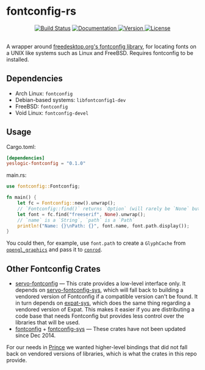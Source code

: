 fontconfig-rs
=============

<div align="center">
  <a href="https://travis-ci.com/yeslogic/fontconfig-rs">
    <img src="https://travis-ci.com/yeslogic/fontconfig-rs.svg?branch=master" alt="Build Status"></a>
  <a href="https://docs.rs/yeslogic-fontconfig">
    <img src="https://docs.rs/yeslogic-fontconfig/badge.svg" alt="Documentation">
  </a>
  <a href="https://crates.io/crates/yeslogic-fontconfig">
    <img src="https://img.shields.io/crates/v/yeslogic-fontconfig.svg" alt="Version">
  </a>
  <a href="https://github.com/yeslogic/fontconfig-rs/blob/master/LICENSE">
    <img src="https://img.shields.io/crates/l/yeslogic-fontconfig.svg" alt="License">
  </a>
</div>

<br>

A wrapper around [freedesktop.org's fontconfig library][homepage], for locating fonts on a UNIX like systems such as Linux and FreeBSD. Requires fontconfig to be installed.

Dependencies
------------

* Arch Linux: `fontconfig`
* Debian-based systems: `libfontconfig1-dev`
* FreeBSD: `fontconfig`
* Void Linux: `fontconfig-devel`

Usage
-----

Cargo.toml:

```toml
[dependencies]
yeslogic-fontconfig = "0.1.0"
```

main.rs:

```rust
use fontconfig::Fontconfig;

fn main() {
    let fc = Fontconfig::new().unwrap();
    // `Fontconfig::find()` returns `Option` (will rarely be `None` but still could be)
    let font = fc.find("freeserif", None).unwrap();
    // `name` is a `String`, `path` is a `Path`
    println!("Name: {}\nPath: {}", font.name, font.path.display());
}
```

You could then, for example, use `font.path` to create a `GlyphCache` from [`opengl_graphics`][gl]
and pass it to [`conrod`][conrod].

Other Fontconfig Crates
-----------------------

* [servo-fontconfig] — This crate provides a low-level interface only.
  It depends on [servo-fontconfig-sys], which will fall back to
  building a vendored version of Fontconfig if a compatible version can't be found. It in turn depends on
  [expat-sys], which does the same thing regarding a vendored version of
  Expat. This makes it easier if you are distributing a code base that needs Fontconfig but provides less control
  over the libraries that will be used. 
* [fontconfig] + [fontconfig-sys] — These crates have not been updated since Dec 2014.

For our needs in [Prince] we wanted higher-level bindings that did not fall back on vendored
versions of libraries, which is what the crates in this repo provide.

[conrod]: https://github.com/PistonDevelopers/conrod
[expat-sys]: https://crates.io/crates/expat-sys
[fontconfig-sys]: https://crates.io/crates/fontconfig-sys
[fontconfig]: https://crates.io/crates/fontconfig
[gl]: https://github.com/PistonDevelopers/opengl_graphics
[homepage]: https://www.freedesktop.org/wiki/Software/fontconfig/
[Prince]: https://www.princexml.com/
[servo-fontconfig-sys]: https://crates.io/crates/servo-fontconfig-sys
[servo-fontconfig]: https://crates.io/crates/servo-fontconfig
